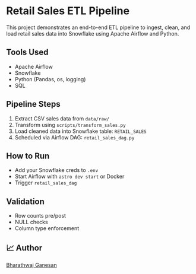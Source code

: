 #  Retail Sales ETL Pipeline

This project demonstrates an end-to-end ETL pipeline to ingest, clean, and load retail sales data into Snowflake using Apache Airflow and Python.

## Tools Used
- Apache Airflow
- Snowflake
- Python (Pandas, os, logging)
- SQL

## Pipeline Steps
1. Extract CSV sales data from `data/raw/`
2. Transform using `scripts/transform_sales.py`
3. Load cleaned data into Snowflake table: `RETAIL_SALES`
4. Scheduled via Airflow DAG: `retail_sales_dag.py`

## How to Run
- Add your Snowflake creds to `.env`
- Start Airflow with `astro dev start` or Docker
- Trigger `retail_sales_dag`

## Validation
- Row counts pre/post
- NULL checks
- Column type enforcement

## 📈 Author
[Bharathwaj Ganesan](https://www.linkedin.com/in/bharathwaj-ganesan-b22b91116/)
